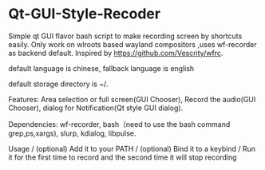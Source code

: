 # Qt-GUI-Style-Recoder
Simple qt GUI flavor bash script to make recording screen by shortcuts easily. Only work on wlroots based wayland compositors ,uses wf-recorder as backend default.  Inspired by https://github.com/Vescrity/wfrc. 

default language is chinese, fallback language is english

default storage directory is ~/.

Features:
 Area selection or full screen(GUI Chooser),
 Record the audio(GUI Chooser),
 dialog for Notification(Qt style GUI dialog).


Dependencies:
wf-recorder,
bash（need to use the bash command grep,ps,xargs),
slurp,
kdialog,
libpulse.

Usage /
(optional) Add it to your PATH /
(optional) Bind it to a keybind /
Run it for the first time to record and the second time it will stop recording 
